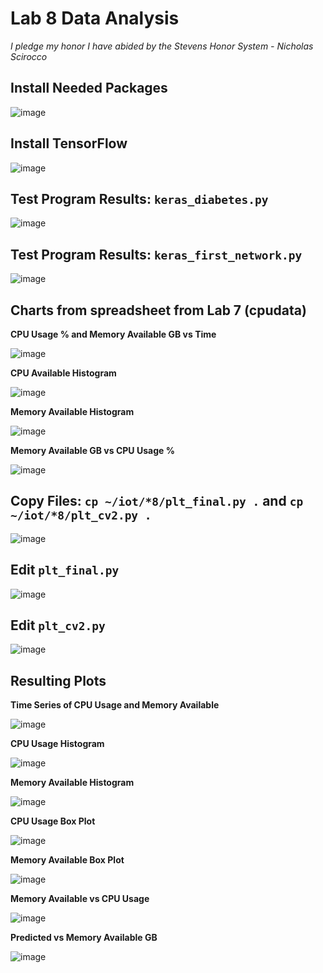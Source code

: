 # Lab 8 Data Analysis

*I pledge my honor I have abided by the Stevens Honor System - Nicholas Scirocco*

## Install Needed Packages

![image](https://github.com/user-attachments/assets/eb30a132-667f-40d3-9e91-f43c419498e3)

## Install TensorFlow

![image](https://github.com/user-attachments/assets/cdca3091-48cd-46ed-b3ef-0458c2f1c9b5)

## Test Program Results: `keras_diabetes.py`

![image](https://github.com/user-attachments/assets/47616468-ef4a-4617-aae3-6efdbe34c822)


## Test Program Results: `keras_first_network.py`

![image](https://github.com/user-attachments/assets/f36af2a1-c1d5-43f1-bee4-a29442e52af0)

## Charts from spreadsheet from Lab 7 (cpudata)

**CPU Usage % and Memory Available GB vs Time**

![image](https://github.com/user-attachments/assets/e73f2d5c-22ce-4f53-a275-7093f2a0a248)

**CPU Available Histogram**

![image](https://github.com/user-attachments/assets/b06a86dd-11de-49c4-b293-9d1e7f570429)

**Memory Available Histogram**

![image](https://github.com/user-attachments/assets/27c68154-d4fc-4dde-81df-ee01525a918a)

**Memory Available GB vs CPU Usage %**

![image](https://github.com/user-attachments/assets/baf241db-ce1f-4e6c-b405-6335eef819ce)

## Copy Files: `cp ~/iot/*8/plt_final.py .`  and `cp ~/iot/*8/plt_cv2.py .`

![image](https://github.com/user-attachments/assets/58ce5bd9-5ff5-4d43-9d6d-28808fb89cdf)

## Edit `plt_final.py`

![image](https://github.com/user-attachments/assets/e3032be5-0f75-44ac-b40b-e10dab1af2eb)

## Edit `plt_cv2.py`

![image](https://github.com/user-attachments/assets/533cf03d-70d9-42e0-b087-53ba3ad7b893)

## Resulting Plots

**Time Series of CPU Usage and Memory Available**

![image](https://github.com/user-attachments/assets/7d952653-e251-4280-a14c-94e0810ab104)

**CPU Usage Histogram**

![image](https://github.com/user-attachments/assets/bec4ad7e-8497-4365-89d8-3b0eff6046b8)

**Memory Available Histogram**

![image](https://github.com/user-attachments/assets/5a09c325-a946-4fee-8aa9-783cb7af5dd4)

**CPU Usage Box Plot**

![image](https://github.com/user-attachments/assets/7c603cd4-38a3-4f0a-a47e-e863b912f189)

**Memory Available Box Plot**

![image](https://github.com/user-attachments/assets/1cd56ab7-a9b6-4150-9e6e-1c67dd2cadd3)

**Memory Available vs CPU Usage**

![image](https://github.com/user-attachments/assets/fa103899-5290-4b56-99fb-ca5faa9282b0)

**Predicted vs Memory Available GB**

![image](https://github.com/user-attachments/assets/daa0df81-8810-43a3-be49-4af6f16d5a9e)



